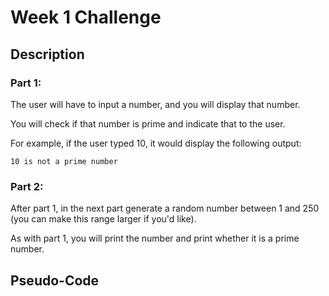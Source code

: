 # Week 1 Challenge

## Description

### Part 1:

The user will have to input a number, and you will display that number. 

You will check if that number is prime and indicate that to the user. 

For example, if the user typed 10, it would display the following output: 

```
10 is not a prime number 
```

### Part 2:

After part 1, in the next part generate a random number between 1 and 250 (you can make this range larger if you'd like).  

As with part 1, you will print the number and print whether it is a prime number. 


## Pseudo-Code